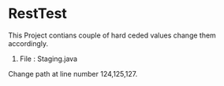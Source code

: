 # RestTest

This Project contians couple of hard ceded values change them accordingly.

1. File :  Staging.java
    
  
   
  Change path at line number 124,125,127.

